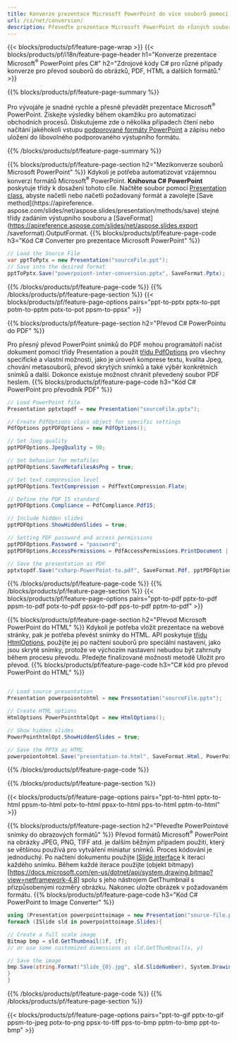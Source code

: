 ```yaml
---
title: Konverze prezentace Microsoft PowerPoint do více souborů pomocí C#
url: /cs/net/conversion/
description: Převeďte prezentace Microsoft PowerPoint do různých souborů včetně PDF, HTML a obrazových formátů na platformách .NET Framework, .NET Core, Windows Azure, Mono nebo Xamarin.
---
```


{{< blocks/products/pf/feature-page-wrap >}}
{{< blocks/products/pf/i18n/feature-page-header h1="Konverze prezentace Microsoft<sup>®</sup> PowerPoint přes C#" h2="Zdrojové kódy C# pro různé případy konverze pro převod souborů do obrázků, PDF, HTML a dalších formátů." >}}

{{% blocks/products/pf/feature-page-summary %}}

Pro vývojáře je snadné rychle a přesně převádět prezentace Microsoft<sup>®</sup> PowerPoint. Získejte výsledky během okamžiku pro automatizaci obchodních procesů. Diskutujeme zde o několika případech čtení nebo načítání jakéhokoli vstupu [podporované formáty PowerPoint](https://docs.aspose.com/slides/net/supported-file-formats/) a zápisu nebo uložení do libovolného podporovaného výstupního formátu. 

{{% /blocks/products/pf/feature-page-summary  %}}

{{% blocks/products/pf/feature-page-section  h2="Mezikonverze souborů Microsoft PowerPoint" %}}
Kdykoli je potřeba automatizovat vzájemnou konverzi formátů Microsoft<sup>®</sup> PowerPoint. **Knihovna C# PowerPoint** poskytuje třídy k dosažení tohoto cíle. Načtěte soubor pomocí [Presentation class](https://apireference.aspose.com/net/slides/aspose.slides/presentation), abyste načetli nebo načetli požadovaný formát a zavolejte [Save method](https://apireference. aspose.com/slides/net/aspose.slides/presentation/methods/save) stejné třídy zadáním výstupního souboru a [SaveFormat](https://apireference.aspose.com/slides/net/aspose.slides.export /saveformat).OutputFormat. 
{{% blocks/products/pf/feature-page-code h3="Kód C# Converter pro prezentace Microsoft PowerPoint" %}}

```cs
// Load the Source File
var pptToPptx = new Presentation("sourceFile.ppt");
// Save into the desired format
pptToPptx.Save("powerpoiont-inter-conversion.pptx", SaveFormat.Pptx);   
```
{{% /blocks/products/pf/feature-page-code  %}}
{{% /blocks/products/pf/feature-page-section %}}
{{< blocks/products/pf/feature-page-options pairs="ppt-to-pptx pptx-to-ppt potm-to-pptm potx-to-pot ppsm-to-ppsx" >}}


{{% blocks/products/pf/feature-page-section  h2="Převod C# PowerPointu do PDF" %}}

Pro přesný převod PowerPoint snímků do PDF mohou programátoři načíst dokument pomocí třídy Presentation a použít [třídu PdfOptions](https://apireference.aspose.com/slides/net/aspose.slides.export/pdfoptions) pro všechny specifické a vlastní možnosti, jako je úroveň komprese textu, kvalita Jpeg, chování metasouborů, převod skrytých snímků a také výběr konkrétních snímků a další. Dokonce existuje možnost chránit převedený soubor PDF heslem.
{{% blocks/products/pf/feature-page-code h3="Kód C# PowerPoint pro převodník PDF" %}}

```cs
// Load PowerPoint file
Presentation pptxtopdf = new Presentation("sourceFile.pptx");

// Create PdfOptions class object for specific settings
PdfOptions pptPDFOptions = new PdfOptions();

// Set Jpeg quality
pptPDFOptions.JpegQuality = 90;

// Set behavior for metafiles
pptPDFOptions.SaveMetafilesAsPng = true;

// Set text compression level
pptPDFOptions.TextCompression = PdfTextCompression.Flate;

// Define the PDF 15 standard
pptPDFOptions.Compliance = PdfCompliance.Pdf15;

// Include hidden slides
pptPDFOptions.ShowHiddenSlides = true;

// Setting PDF password and access permissions
pptPDFOptions.Password = "password";
pptPDFOptions.AccessPermissions = PdfAccessPermissions.PrintDocument | PdfAccessPermissions.HighQualityPrint;

// Save the presentation as PDF
pptxtopdf.Save("csharp-PowerPoint-to.pdf", SaveFormat.Pdf, pptPDFOptions);

```
{{% /blocks/products/pf/feature-page-code  %}}
{{% /blocks/products/pf/feature-page-section %}}
{{< blocks/products/pf/feature-page-options pairs="ppt-to-pdf pptx-to-pdf ppsm-to-pdf potx-to-pdf ppsx-to-pdf pps-to-pdf pptm-to-pdf" >}}


{{% blocks/products/pf/feature-page-section  h2="Převod Microsoft PowerPoint do HTML" %}}
Kdykoli je potřeba vložit prezentace na webové stránky, pak je potřeba převést snímky do HTML. API poskytuje [třídu HtmlOptions](https://apireference.aspose.com/slides/net/aspose.slides.export/htmloptions), použijte jej po načtení souborů pro speciální nastavení, jako jsou skryté snímky, protože ve výchozím nastavení nebudou být zahrnuty během procesu převodu. Předejte finalizované možnosti metodě Uložit pro převod.
{{% blocks/products/pf/feature-page-code h3="C# kód pro převod PowerPoint do HTML" %}}

```cs

// Load source presentation 
Presentation powerpoiontohtml = new Presentation("sourceFile.pptx");

// Create HTML options
HtmlOptions PowerPointhtmlOpt = new HtmlOptions();

// Show hidden slides
PowerPointhtmlOpt.ShowHiddenSlides = true;

// Save the PPTX as HTML
powerpoiontohtml.Save("presentation-to.html", SaveFormat.Html, PowerPointhtmlOpt); 

```
{{% /blocks/products/pf/feature-page-code %}}

{{% /blocks/products/pf/feature-page-section %}}

{{< blocks/products/pf/feature-page-options pairs="ppt-to-html pptx-to-html ppsm-to-html potx-to-html ppsx-to-html pps-to-html pptm-to-html" >}}

{{% blocks/products/pf/feature-page-section  h2="Převeďte PowerPointové snímky do obrazových formátů" %}}
Převod formátů Microsoft<sup>®</sup> PowerPoint na obrázky JPEG, PNG, TIFF atd. je dalším běžným případem použití, který se většinou používá pro vytváření miniatur snímků. Proces kódování je jednoduchý. Po načtení dokumentu použijte [ISlide interface](https://apireference.aspose.com/net/slides/aspose.slides/islide) k iteraci každého snímku. Během každé iterace použijte (objekt bitmapy)[https://docs.microsoft.com/en-us/dotnet/api/system.drawing.bitmap?view=netframework-4.8] spolu s jeho nástrojem GetThumbnail s přizpůsobenými rozměry obrázku. Nakonec uložte obrázek v požadovaném formátu.
{{% blocks/products/pf/feature-page-code h3="Kód C# PowerPoint to Image Converter" %}}
```cs
using (Presentation powerpointtoimage = new Presentation("source-file.ppt")){
foreach (ISlide sld in powerpointtoimage.Slides){

// Create a full scale image
Bitmap bmp = sld.GetThumbnail(1f, 1f);
// or use some customized dimensions as sld.GetThumbnail(x, y)

// Save the image
bmp.Save(string.Format("Slide_{0}.jpg", sld.SlideNumber), System.Drawing.Imaging.ImageFormat.Jpeg);
}
}
```
{{% /blocks/products/pf/feature-page-code %}}
{{% /blocks/products/pf/feature-page-section %}}

{{< blocks/products/pf/feature-page-options pairs="ppt-to-gif pptx-to-gif ppsm-to-jpeg potx-to-png ppsx-to-tiff pps-to-bmp pptm-to-bmp ppt-to-bmp" >}}